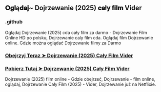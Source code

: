 ## 𝐎𝐠𝐥ą𝐝𝐚𝐣~ Dojrzewanie (2025) 𝐜𝐚ł𝐲 𝐟𝐢𝐥𝐦 Vider

### .github

Oglądaj Dojrzewanie (2025) cda cały film za darmo - Dojrzewanie Film Online HD po polsku, Dojrzewanie caly film cda. Oglądaj film Dojrzewanie online. Gdzie można oglądać Dojrzewanie filmy za Darmo

### [Obejrzyj Teraz ➤ Dojrzewanie (2025) Cały Film Vider](https://watching4khdmovies.blogspot.com/2025/04/adolescence.html)

### [Pobierz Tutaj ➤ Dojrzewanie (2025) Cały Film Vider](https://watching4khdmovies.blogspot.com/2025/04/adolescence.html)

Dojrzewanie (2025) film online - Gdzie obejrzeć, Dojrzewanie - film online, oglądaj, Dojrzewanie Cały Film (2025) - Vider, Dojrzewanie już na Netflixie.
